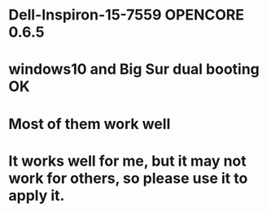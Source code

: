 # Dell-Inspiron-15-7559 OPENCORE 0.6.5
# windows10 and Big Sur dual booting OK
# Most of them work well
# It works well for me, but it may not work for others, so please use it to apply it.

